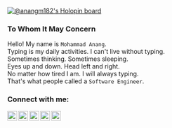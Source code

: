 [![@anangm182's Holopin board](https://holopin.io/api/user/board?user=anangm182)](https://holopin.io/@anangm182)

### To Whom It May Concern

Hello! My name is `Mohammad Anang`.  
Typing is my daily activities. I can't live without typing.  
Sometimes thinking. Sometimes sleeping.  
Eyes up and down. Head left and right.  
No matter how tired I am. I will always typing.  
That's what people called a `Software Engineer`.  

### Connect with me:

<!-- [<img align="left" style="color: #fff;" alt="Apollo16 Team" width="22px" src="https://raw.githubusercontent.com/iconic/open-iconic/master/svg/globe.svg" />][website] -->
[<img align="left" style="color: #fff;" alt="Mohammad Anang | YouTube" width="22px" src="https://cdn.jsdelivr.net/npm/simple-icons@v3/icons/youtube.svg" />][youtube]
[<img align="left" style="color: #fff;" alt="Mohammad Anang | LinkedIn" width="22px" src="https://cdn.jsdelivr.net/npm/simple-icons@v3/icons/linkedin.svg" />][linkedin]
[<img align="left" style="color: #fff;" alt="Mohammad Anang | Instagram" width="22px" src="https://cdn.jsdelivr.net/npm/simple-icons@v3/icons/instagram.svg" />][instagram]
[<img align="left" style="color: #fff;" alt="Mohammad Anang's DEV Profile" width="22px" src="https://d2fltix0v2e0sb.cloudfront.net/dev-badge.svg" />][dev]
[<img align="left" style="color: #fff;" alt="Mohammad Anang | Twitter" width="22px" src="https://cdn.jsdelivr.net/npm/simple-icons@v3/icons/twitter.svg" />][twitter]

<br />

[website]: https://home.apollo16team.com/
[blog]: http://apollo16team.com/
[twitter]: https://twitter.com/anangm182
[youtube]: https://www.youtube.com/channel/UCKJx6n1PIpMrjx0zYQhDYRQ
[instagram]: https://instagram.com/anangm182
[linkedin]: https://www.linkedin.com/in/anangm182/
[dev]: https://dev.to/mohammadanang/
